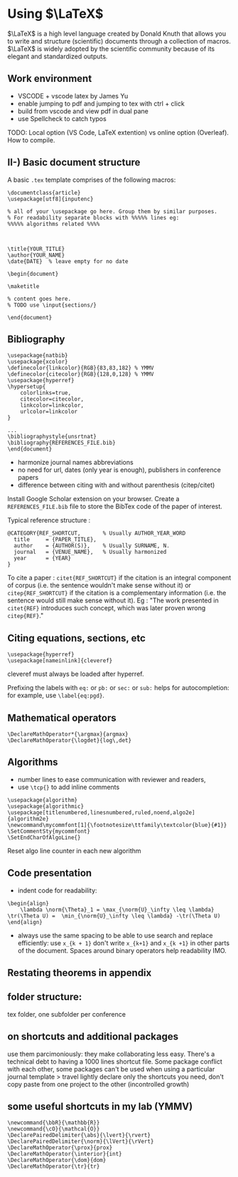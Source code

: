 # Using $\LaTeX$

$\LaTeX$ is a high level language created by Donald Knuth that allows you to write and structure (scientific) documents through a collection of macros. $\LaTeX$ is widely adopted by the scientific community because of its elegant and standardized outputs.

## Work environment
- VSCODE + vscode latex by James Yu
- enable jumping to pdf and jumping to tex with ctrl + click
- build from vscode and view pdf in dual pane
- use Spellcheck to catch typos

TODO: Local option (VS Code, LaTeX extention) vs online option (Overleaf). How to compile.

## II-) Basic document structure
A basic `.tex` template comprises of the following macros:

```
\documentclass{article}
\usepackage[utf8]{inputenc}

% all of your \usepackage go here. Group them by similar purposes.
% For readability separate blocks with %%%%% lines eg:
%%%%% algorithms related %%%%



\title{YOUR_TITLE}
\author{YOUR_NAME}
\date{DATE}  % leave empty for no date

\begin{document}

\maketitle

% content goes here.
% TODO use \input{sections/}

\end{document}
```





## Bibliography
```
\usepackage{natbib}
\usepackage{xcolor}
\definecolor{linkcolor}{RGB}{83,83,182} % YMMV
\definecolor{citecolor}{RGB}{128,0,128} % YMMV
\usepackage{hyperref}
\hypersetup{
    colorlinks=true,
    citecolor=citecolor,
    linkcolor=linkcolor,
    urlcolor=linkcolor
}

...
\bibliographystyle{unsrtnat}
\bibliography{REFERENCES_FILE.bib}
\end{document}
```
- harmonize journal names abbreviations
- no need for url, dates (only year is enough), publishers in conference papers
- difference between citing with and without parenthesis (citep/citet)

Install Google Scholar extension on your browser.
Create a `REFERENCES_FILE.bib` file to store the BibTex code of the paper of interest.

Typical reference structure : 
```
@CATEGORY{REF_SHORTCUT,       % Usually AUTHOR_YEAR_WORD
  title     = {PAPER_TITLE},
  author    = {AUTHOR(S)},    % Usually SURNAME, N.
  journal   = {VENUE_NAME},   % Usually harmonized
  year      = {YEAR}
}
```

To cite a paper : `citet{REF_SHORTCUT}` if the citation is an integral component of corpus (i.e. the sentence wouldn't make sense without it) or `citep{REF_SHORTCUT}` if the citation is a complementary information (i.e. the sentence would still make sense without it).
Eg : "The work presented in `citet{REF}` introduces such concept, which was later proven wrong `citep{REF}`."



## Citing equations, sections, etc
```
\usepackage{hyperref}
\usepackage[nameinlink]{cleveref}
```
cleveref must always be loaded after hyperref.

Prefixing the labels with `eq:` or `pb:` or `sec:` or `sub:` helps for autocompletion: for example, use `\label{eq:pgd}`.


## Mathematical operators

```
\DeclareMathOperator*{\argmax}{argmax}
\DeclareMathOperator{\logdet}{log\,det}
```

## Algorithms
- number lines to ease communication with reviewer and readers,
- use `\tcp{}` to add inline comments
```
\usepackage{algorithm}
\usepackage{algorithmic}
\usepackage[titlenumbered,linesnumbered,ruled,noend,algo2e]{algorithm2e}
\newcommand\mycommfont[1]{\footnotesize\ttfamily\textcolor{blue}{#1}}
\SetCommentSty{mycommfont}
\SetEndCharOfAlgoLine{}
```

Reset algo line counter in each new algorithm


## Code presentation
- indent code for readability:
```
\begin{align}
    \lambda \norm{\Theta}_1 = \max_{\norm{U}_\infty \leq \lambda} \tr(\Theta U) =  \min_{\norm{U}_\infty \leq \lambda} -\tr(\Theta U)
\end{align}
```

- always use the same spacing to be able to use search and replace efficiently: use `x_{k + 1}` don't write `x_{k+1}` and `x_{k +1}` in other parts of the document. Spaces around binary operators help readability IMO.


## Restating theorems in appendix


## folder structure:
tex folder, one subfolder per conference

## on shortcuts and additional packages
use them parcimoniously: they make collaborating less easy. There's a technical debt to having a 1000 lines shortcut file.
Some package conflict with each other, some packages can't be used when using a particular journal template > travel lightly
declare only the shortcuts you need, don't copy paste from one project to the other (incontrolled growth)

## some useful shortcuts in my lab (YMMV)
```
\newcommand{\bbR}{\mathbb{R}}
\newcommand{\cO}{\mathcal{O}}
\DeclarePairedDelimiter{\abs}{\lvert}{\rvert}
\DeclarePairedDelimiter{\norm}{\lVert}{\rVert}
\DeclareMathOperator{\prox}{prox}
\DeclareMathOperator{\interior}{int}
\DeclareMathOperator{\dom}{dom}
\DeclareMathOperator{\tr}{tr}
```
